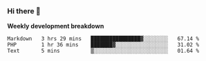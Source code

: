 ### Hi there 👋


**Weekly development breakdown**

<!--START_SECTION:waka-->
```text
Markdown   3 hrs 29 mins   ████████████████▓░░░░░░░░   67.14 % 
PHP        1 hr 36 mins    ███████▓░░░░░░░░░░░░░░░░░   31.02 % 
Text       5 mins          ▒░░░░░░░░░░░░░░░░░░░░░░░░   01.64 % 
```
<!--END_SECTION:waka-->
